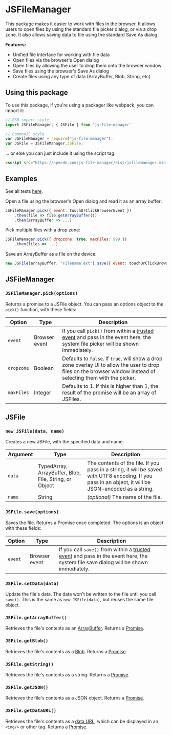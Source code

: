 # JSFileManager

This package makes it easier to work with files in the browser. It allows users to open files by using the standard file picker dialog, or via a drop zone. It also allows saving data to file using the standard Save As dialog.

**Features:**

- Unified file interface for working with file data
- Open files via the browser's Open dialog
- Open files by allowing the user to drop them onto the browser window
- Save files using the browser's Save As dialog
- Create files using any type of data (ArrayBuffer, Blob, String, etc)

## Using this package

To use this package, if you're using a packager like webpack, you can import it:

``` javascript
// ES6 import style
import JSFileManager, { JSFile } from 'js-file-manager'

// CommonJS style
var JSFileManager = require("js-file-manager");
var JSFile = JSFileManager.JSFile;
```

... or else you can just include it using the script tag:

``` html
<script src="https://npmcdn.com/js-file-manager/dist/jsfilemanager.min.js"></script>
```

## Examples

See all tests [here](https://rawgit.com/jjv360/js-file-manager/master/tests.html).

Open a file using the browser's Open dialog and read it as an array buffer:

``` javascript
JSFileManager.pick({ event: touchOrClickBrowserEvent })
    .then(file => file.getArrayBuffer())
	.then(arrayBuffer => ...)
```

Pick multiple files with a drop zone:

``` javascript
JSFileManager.pick({ dropzone: true, maxFiles: 999 })
    .then(files => ...)
```

Save an ArrayBuffer as a file on the device:

``` javascript
new JSFile(arrayBuffer, "Filename.ext").save({ event: touchOrClickBrowserEvent})
```


## JSFileManager

### `JSFileManager.pick(options)`

Returns a promise to a JSFile object. You can pass an options object to the `pick()` function, with these fields:

Option		| Type				| Description
------------|-------------------|-----------------------
`event` 	| Browser event 	| If you call `pick()` from within a [trusted event] and pass in the event here, the system file picker will be shown immediately.
`dropzone`	| Boolean			| Defaults to `false`. If `true`, will show a drop zone overlay UI to allow the user to drop files on the browser window instead of selecting them with the picker.
`maxFiles`	| Integer			| Defaults to 1. If this is higher than 1, the result of the promise will be an array of JSFiles.


## JSFile

### `new JSFile(data, name)`

Creates a new JSFile, with the specified data and name.

Argument	| Type														| Description
------------|-----------------------------------------------------------|-----------------------
`data`		| TypedArray, ArrayBuffer, Blob, File, String, or Object	| The contents of the file. If you pass in a string, it will be saved with UTF8 encoding. If you pass in an object, it will be JSON-encoded as a string.
`name`		| String													| *(optional)* The name of the file.



### `JSFile.save(options)`

Saves the file. Returns a Promise once completed. The options is an object with these fields:

Option		| Type				| Description
------------|-------------------|-----------------------
`event` 	| Browser event 	| If you call `save()` from within a [trusted event] and pass in the event here, the system file save dialog will be shown immediately.


### `JSFile.setData(data)`

Update the file's data. The data won't be written to the file until you call `save()`. This is the same as `new JSFile(data)`, but reuses the same file object.


### `JSFile.getArrayBuffer()`

Retrieves the file's contents as an [ArrayBuffer]. Returns a [Promise].


### `JSFile.getBlob()`

Retrieves the file's contents as a [Blob]. Returns a [Promise].


### `JSFile.getString()`

Retrieves the file's contents as a string. Returns a [Promise].


### `JSFile.getJSON()`

Retrieves the file's contents as a JSON object. Returns a [Promise].


### `JSFile.getDataURL()`

Retrieves the file's contents as a [data URL], which can be displayed in an `<img/>` or other tag. Returns a [Promise].



[ArrayBuffer]: https://developer.mozilla.org/en/docs/Web/JavaScript/Reference/Global_Objects/ArrayBuffer
[Blob]: https://developer.mozilla.org/en/docs/Web/API/Blob
[data URL]: https://developer.mozilla.org/en-US/docs/Web/API/URL/createObjectURL
[Promise]: https://developer.mozilla.org/en/docs/Web/JavaScript/Reference/Global_Objects/Promise
[trusted event]: https://developer.mozilla.org/en/docs/Web/API/Event/isTrusted
